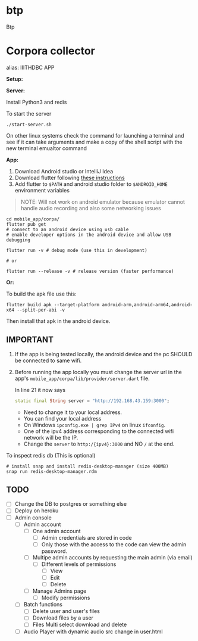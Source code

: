 # btp
Btp
# Corpora collector

alias: IIITHDBC APP

**Setup:**

**Server:**

Install Python3 and redis

To start the server

```shell
./start-server.sh
```

On other linux systems check the command for launching a terminal and see if it can take arguments
and make a copy of the shell script with the new terminal emualtor command


**App:**

1. Download Android studio or IntelliJ Idea
2. Download flutter following [these instructions](https://flutter.dev/docs/get-started/install)
3. Add flutter to `$PATH` and android studio folder to `$ANDROID_HOME` environment variables

> NOTE: Will not work on android emulator because emulator cannot handle audio recording and also some networking issues

```shell
cd mobile_app/corpa/
flutter pub get
# connect to an android device using usb cable
# enable developer options in the android device and allow USB debugging

flutter run -v # debug mode (use this in development)

# or

flutter run --release -v # release version (faster performance)
```

**Or:**

To build the apk file use this:

```shell
flutter build apk --target-platform android-arm,android-arm64,android-x64 --split-per-abi -v
```

Then install that apk in the android device.

## IMPORTANT

1. If the app is being tested locally, the android device and the pc SHOULD be connected to same wifi.

2. Before running the app locally you must change the server url in the app's `mobile_app/corpa/lib/provider/server.dart` file.

   In line 21 it now says

   ```dart
   static final String server = "http://192.168.43.159:3000";
   ```

   - Need to change it to your local address.
   - You can find your local address
   - On Windows `ipconfig.exe | grep IPv4` on linux `ifconfig`.
   - One of the ipv4 address corresponding to the connected wifi network will be the IP.
   - Change the `server` to `http:/{ipv4}:3000` and NO `/` at the end.


To inspect redis db (This is optional)

```shell
# install snap and install redis-desktop-manager (size 400MB)
snap run redis-desktop-manager.rdm
```

## TODO

- [ ] Change the DB to postgres or something else
- [ ] Deploy on heroku
- [ ] Admin console
  - [ ] Admin account
    - [ ] One admin account
      - [ ] Admin credentials are stored in code
      - [ ] Only those with the access to the code can view the admin password.
    - [ ] Multipe admin accounts by requesting the main admin (via email)
      - [ ] Different levels of permissions
        - [ ] View
        - [ ] Edit
        - [ ] Delete
    - [ ] Manage Admins page
      - [ ] Modify permissions
  - [ ] Batch functions
    - [ ] Delete user and user's files
    - [ ] Download files by a user
    - [ ] Files Multi select download and delete
  - [ ] Audio Player with dynamic audio src change in user.html
